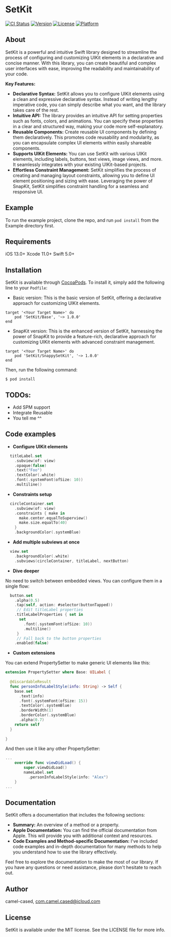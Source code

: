 # SetKit

[![CI Status](https://img.shields.io/travis/camel-cased/SetKit.svg?style=flat)](https://travis-ci.org/camel-cased/SetKit)
[![Version](https://img.shields.io/cocoapods/v/SetKit.svg?style=flat)](https://cocoapods.org/pods/SetKit)
[![License](https://img.shields.io/cocoapods/l/SetKit.svg?style=flat)](https://cocoapods.org/pods/SetKit)
[![Platform](https://img.shields.io/cocoapods/p/SetKit.svg?style=flat)](https://cocoapods.org/pods/SetKit)

## About

SetKit is a powerful and intuitive Swift library designed to streamline the process of configuring and customizing UIKit elements in a declarative and concise manner. With this library, you can create beautiful and complex user interfaces with ease, improving the readability and maintainability of your code.

**Key Features:**

- **Declarative Syntax:** SetKit allows you to configure UIKit elements using a clean and expressive declarative syntax. Instead of writing lengthy imperative code, you can simply describe what you want, and the library takes care of the rest.
- **Intuitive API:** The library provides an intuitive API for setting properties such as fonts, colors, and animations. You can specify these properties in a clear and structured way, making your code more self-explanatory.
- **Reusable Components:** Create reusable UI components by defining them declaratively. This promotes code reusability and modularity, as you can encapsulate complex UI elements within easily shareable components.
- **Supports UIKit Elements:** You can use SetKit with various UIKit elements, including labels, buttons, text views, image views, and more. It seamlessly integrates with your existing UIKit-based projects.
- **Effortless Constraint Management:** SetKit simplifies the process of creating and managing layout constraints, allowing you to define UI element positioning and sizing with ease. Leveraging the power of SnapKit, SetKit simplifies constraint handling for a seamless and responsive UI.

## Example

To run the example project, clone the repo, and run `pod install` from the Example directory first.

## Requirements
iOS 13.0+
Xcode 11.0+
Swift 5.0+

## Installation

SetKit is available through [CocoaPods](https://cocoapods.org). To install it, simply add the following line to your `Podfile`:



- Basic version:
This is the basic version of SetKit, offering a declarative approach for customizing UIKit elements.
```
target '<Your Target Name>' do
    pod 'SetKit/Base', '~> 1.0.0'
end
```

- SnapKit version:
This is the enhanced version of SetKit, harnessing the power of SnapKit to provide a feature-rich, declarative approach for customizing UIKit elements with advanced constraint management.

```
target '<Your Target Name>' do
    pod 'SetKit/SnappySetKit', '~> 1.0.0'
end
```

Then, run the following command:

```
$ pod install
```

## TODOs:
- Add SPM support
- Integrate Reusable
- You tell me ^^ 

## Code examples

- **Configure UIKit elements**
```swift
  titleLabel.set
    .subview(of: view)
    .opaque(false)
    .text("Foo")
    .textColor(.white)
    .font(.systemFont(ofSize: 10))
    .multiline()
```

- **Constraints setup**
```swift      
  circleContainer.set
    .subview(of: view)
    .constraints { make in
      make.center.equalToSuperview()
      make.size.equalTo(40)
    }
    .backgroundColor(.systemBlue)
```

- **Add multiple subviews at once**
```swift
  view.set
    .backgroundColor(.white)
    .subviews(circleContainer, titleLabel, nextButton)

```

- **Dive deeper**

No need to switch between embedded views. You can configure them in a single flow:
```swift
  button.set
    .alpha(0.5)
    .tap(self, action: #selector(buttonTapped))
     // Edit titleLabel properties
    .titleLabelProperties { set in
      set
        .font(.systemFont(ofSize: 10))
        .multiline()
     }
     // Fall back to the button properties
    .enabled(false)
```

- **Custom extensions**

You can extend PropertySetter to make generic UI elements like this:

```swift
extension PropertySetter where Base: UILabel {
  
  @discardableResult
  func personInfoLabelStyle(info: String) -> Self {
    base.set
      .text(info)
      .font(.systemFont(ofSize: 15))
      .textColor(.systemBlue)
      .borderWidth(1)
      .borderColor(.systemBlue)
      .alpha(0.7)
    return self
  }
  
}
```

And then use it like any other PropertySetter:

```swift
...
    override func viewDidLoad() {
        super.viewDidLoad()
        nameLabel.set
          .personInfoLabelStyle(info: "Alex")
    }
...

```

## Documentation

SetKit offers a documentation that includes the following sections:

- **Summary:** An overview of a method or a property.
- **Apple Documentation:** You can find the official documentation from Apple. This will provide you with additional context and resources.
- **Code Examples and Method-specific Documentation:** I've included code examples and in-depth documentation for many methods to help you understand how to use the library effectively.

Feel free to explore the documentation to make the most of our library. If you have any questions or need assistance, please don't hesitate to reach out.


## Author

camel-cased, com.camel.cased@icloud.com

## License

SetKit is available under the MIT license. See the LICENSE file for more info.
